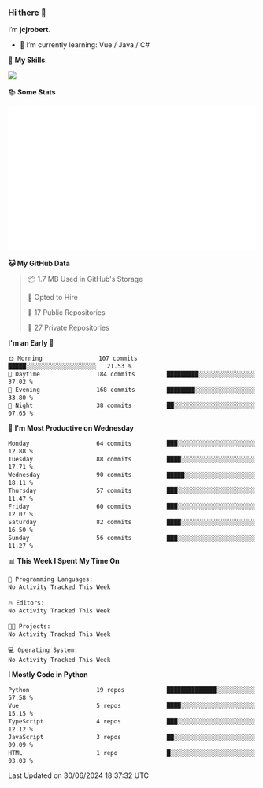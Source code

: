 ### Hi there 👋

I’m **jcjrobert**.

- 🌱 I’m currently learning: Vue / Java / C#

🌟 **My Skills**

![](https://img.shields.io/badge/-Python-3e74a2?style=flat-square&logo=Python&logoColor=fff)

📚 **Some Stats**

![](https://github.com/jcjrobert/github-stats/blob/master/generated/overview.svg)

<!--START_SECTION:waka-->
**🐱 My GitHub Data** 

> 📦 1.7 MB Used in GitHub's Storage 
 > 
> 💼 Opted to Hire
 > 
> 📜 17 Public Repositories 
 > 
> 🔑 27 Private Repositories 
 > 
**I'm an Early 🐤** 

```text
🌞 Morning                107 commits         █████░░░░░░░░░░░░░░░░░░░░   21.53 % 
🌆 Daytime                184 commits         █████████░░░░░░░░░░░░░░░░   37.02 % 
🌃 Evening                168 commits         ████████░░░░░░░░░░░░░░░░░   33.80 % 
🌙 Night                  38 commits          ██░░░░░░░░░░░░░░░░░░░░░░░   07.65 % 
```
📅 **I'm Most Productive on Wednesday** 

```text
Monday                   64 commits          ███░░░░░░░░░░░░░░░░░░░░░░   12.88 % 
Tuesday                  88 commits          ████░░░░░░░░░░░░░░░░░░░░░   17.71 % 
Wednesday                90 commits          █████░░░░░░░░░░░░░░░░░░░░   18.11 % 
Thursday                 57 commits          ███░░░░░░░░░░░░░░░░░░░░░░   11.47 % 
Friday                   60 commits          ███░░░░░░░░░░░░░░░░░░░░░░   12.07 % 
Saturday                 82 commits          ████░░░░░░░░░░░░░░░░░░░░░   16.50 % 
Sunday                   56 commits          ███░░░░░░░░░░░░░░░░░░░░░░   11.27 % 
```


📊 **This Week I Spent My Time On** 

```text
💬 Programming Languages: 
No Activity Tracked This Week

🔥 Editors: 
No Activity Tracked This Week

🐱‍💻 Projects: 
No Activity Tracked This Week

💻 Operating System: 
No Activity Tracked This Week
```

**I Mostly Code in Python** 

```text
Python                   19 repos            ██████████████░░░░░░░░░░░   57.58 % 
Vue                      5 repos             ████░░░░░░░░░░░░░░░░░░░░░   15.15 % 
TypeScript               4 repos             ███░░░░░░░░░░░░░░░░░░░░░░   12.12 % 
JavaScript               3 repos             ██░░░░░░░░░░░░░░░░░░░░░░░   09.09 % 
HTML                     1 repo              █░░░░░░░░░░░░░░░░░░░░░░░░   03.03 % 
```




 Last Updated on 30/06/2024 18:37:32 UTC
<!--END_SECTION:waka-->
